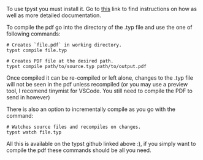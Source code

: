 To use tpyst you must install it.
Go to [this](https://github.com/typst/typst) link to find instructions on how as well as more detailed documentation.

To compile the pdf go into the directory of the .typ file and use the one of following commands:
```
# Creates `file.pdf` in working directory.
typst compile file.typ

# Creates PDF file at the desired path.
typst compile path/to/source.typ path/to/output.pdf
```
Once compiled it can be re-compiled or left alone, changes to the .typ file will not be seen in the pdf unless recompiled (or you may use a preview tool, I recomend tinymist for VSCode. You still need to compile the PDF to send in however)

There is also an option to incrementally compile as you go with the command:
```
# Watches source files and recompiles on changes.
typst watch file.typ
```
All this is available on the typst github linked above :), if you simply want to compile the pdf these commands should be all you need.
